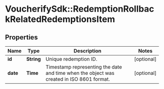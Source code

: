 # VoucherifySdk::RedemptionRollbackRelatedRedemptionsItem

## Properties

| Name | Type | Description | Notes |
| ---- | ---- | ----------- | ----- |
| **id** | **String** | Unique redemption ID. | [optional] |
| **date** | **Time** | Timestamp representing the date and time when the object was created in ISO 8601 format. | [optional] |

